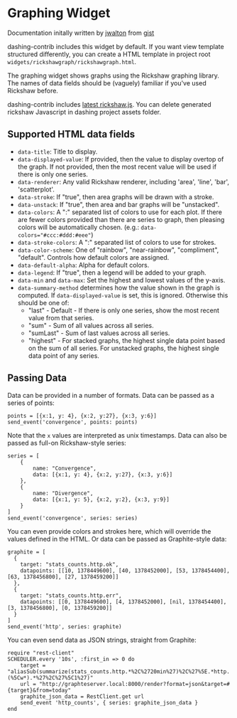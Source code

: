 Graphing Widget
===============

Documentation initally written by [jwalton](https://gist.github.com/jwalton) from [gist](https://gist.github.com/jwalton/6614023)

dashing-contrib includes this widget by default. If you want view template structured differently, you can create a HTML template in project root `widgets/rickshawgraph/rickshawgraph.html`.


The graphing widget shows graphs using the Rickshaw graphing library.  The names of data fields
should be (vaguely) familiar if you've used Rickshaw before.

dashing-contrib includes [latest rickshaw.js](https://raw.github.com/shutterstock/rickshaw/master/rickshaw.min.js). You can delete generated rickshaw Javascript in dashing project assets folder.

Supported HTML data fields
--------------------------

* `data-title`: Title to display.
* `data-displayed-value`: If provided, then the value to display overtop of the graph.  If not
  provided, then the most recent value will be used if there is only one series.
* `data-renderer`: Any valid Rickshaw renderer, including 'area', 'line', 'bar', 'scatterplot'.
* `data-stroke`: If "true", then area graphs will be drawn with a stroke.
* `data-unstack`: If "true", then area and bar graphs will be "unstacked".
* `data-colors`: A ":" separated list of colors to use for each plot.  If there are fewer colors
  provided than there are series to graph, then pleasing colors will be automatically chosen.  (e.g.:
  `data-colors="#ccc:#ddd:#eee"`)
* `data-stroke-colors`: A ":" separated list of colors to use for strokes.
* `data-color-scheme`: One of "rainbow", "near-rainbow", "compliment", "default".  Controls how
  default colors are assigned.
* `data-default-alpha`: Alpha for default colors.
* `data-legend`: If "true", then a legend will be added to your graph.
* `data-min` and `data-max`: Set the highest and lowest values of the y-axis.
* `data-summary-method` determines how the value shown in the graph is computed.  If
  `data-displayed-value` is set, this is ignored.  Otherwise this should be one of:
  * "last" - Default - If there is only one series, show the most recent value from that series.
  * "sum" - Sum of all values across all series.
  * "sumLast" - Sum of last values across all series.
  * "highest" - For stacked graphs, the highest single data point based on the sum of all series.
    For unstacked graphs, the highest single data point of any series.

Passing Data
------------

Data can be provided in a number of formats.  Data can be passed as a series of points:

    points = [{x:1, y: 4}, {x:2, y:27}, {x:3, y:6}]
    send_event('convergence', points: points)

Note that the `x` values are interpreted as unix timestamps.  Data can also be passed as full-on
Rickshaw-style series:

    series = [
        {
            name: "Convergence",
            data: [{x:1, y: 4}, {x:2, y:27}, {x:3, y:6}]
        },
        {
            name: "Divergence",
            data: [{x:1, y: 5}, {x:2, y:2}, {x:3, y:9}]
        }
    ]
    send_event('convergence', series: series)

You can even provide colors and strokes here, which will override the values defined in the HTML.
Or data can be passed as Graphite-style data:

    graphite = [
      {
        target: "stats_counts.http.ok",
        datapoints: [[10, 1378449600], [40, 1378452000], [53, 1378454400], [63, 1378456800], [27, 1378459200]]
      },
      {
        target: "stats_counts.http.err",
        datapoints: [[0, 1378449600], [4, 1378452000], [nil, 1378454400], [3, 1378456800], [0, 1378459200]]
      }
    ]
    send_event('http', series: graphite)

You can even send data as JSON strings, straight from Graphite:

    require "rest-client"
    SCHEDULER.every '10s', :first_in => 0 do
        target = "aliasSub(summarize(stats_counts.http.*%2C%2720min%27)%2C%27%5E.*http.(%5Cw*).*%27%2C%27%5C1%27)"
        url = "http://graphteserver.local:8000/render?format=json&target=#{target}&from=today"
        graphite_json_data = RestClient.get url
        send_event 'http_counts', { series: graphite_json_data }
    end
